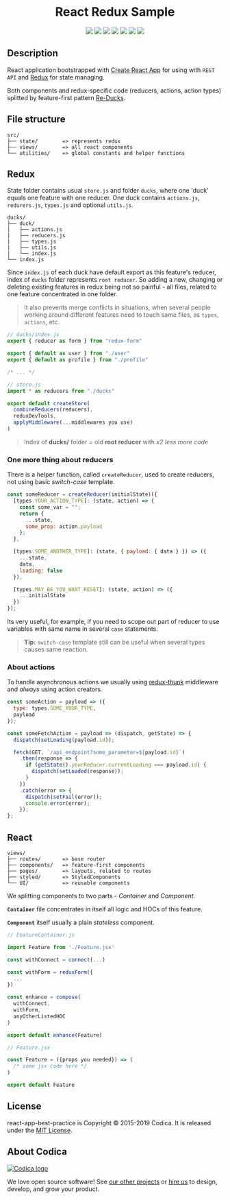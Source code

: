 <h1 align="center">React Redux Sample</h1>
<p align="center">
  <a href="https://www.npmjs.com/" target="_blank"><img src="https://img.shields.io/badge/Packages-NPM-%23CB3837.svg?logo=npm&link=https://www.npmjs.com"></a>
  <a href="https://webpack.js.org/" target="_blank"><img src="https://img.shields.io/badge/Bundler-Webpack-%238DD6F9.svg?logo=Webpack"></a>
  <a href="https://reactjs.org/" target="_blank"><img src="https://img.shields.io/badge/View-React-blue.svg?logo=React"></a>
  <a href="https://redux.js.org/" target="_blank"><img src="https://img.shields.io/badge/State-Redux-744cbc.svg?logo=Redux&logoColor=ED2B88"></a>
  <a href="https://react.semantic-ui.com/" target="_blank"><img src="https://img.shields.io/badge/UI%20Framework-Semantic%20UI-%2300b5ad.svg"></a>
  <a href="https://www.styled-components.com/" target="_blank"><img src="https://img.shields.io/badge/%F0%9F%92%85%20Styles-Styled%20Components-%23de9b62.svg"></a>
  <a href="https://github.com/prettier/prettier" target="_blank"><img src="https://img.shields.io/badge/code_style-prettier-ff69b4.svg"></a>
</p>

## Description

React application bootstrapped with [Create React App](https://github.com/facebookincubator/create-react-app) for using with `REST API` and [Redux](https://www.npmjs.com/package/redux) for state managing.

Both components and redux-specific code (reducers, actions, action types) splitted by feature-first pattern [Re-Ducks](https://medium.freecodecamp.org/scaling-your-redux-app-with-ducks-6115955638be).

## File structure

```
src/
├── state/        => represents redux
├── views/        => all react components
└── utilities/    => global constants and helper functions
```

## Redux

State folder contains usual `store.js` and folder `ducks`, where one 'duck' equals one feature with one reducer. One duck contains `actions.js`, `redurers.js`, `types.js` and optional `utils.js`.

```
ducks/
├── duck/
|   ├── actions.js
|   ├── reducers.js
|   ├── types.js
|   ├── utils.js
|   └── index.js
└── index.js
```

Since `index.js` of each duck have default export as this feature's reducer, index of `ducks` folder represents `root reducer`. So adding a new, changing or deleting existing features in redux being not so painful - all files, related to one feature concentrated in one folder.

> It also prevents merge conflicts in situations, when several people working around different features need to touch same files, as `types`, `actions`, etc.

```js
// ducks/index.js
export { reducer as form } from "redux-form"

export { default as user } from "./user"
export { default as profile } from "./profile"

/* ... */

// store.js
import * as reducers from "./ducks"

export default createStore(
  combineReducers(reducers),
  reduxDevTools,
  applyMiddleware(...middlewares you use)
)
```

> Index of **ducks/** folder = old **root reducer** with _x2 less more code_

### One more thing about reducers

There is a helper function, called `createReducer`, used to create reducers, not using basic _switch-case_ template.

```jsx
const someReducer = createReducer(initialState)({
  [types.YOUR_ACTION_TYPE]: (state, action) => {
    const some_var = "";
    return {
      ...state,
      some_prop: action.payload
    };
  },

  [types.SOME_ANOTHER_TYPE]: (state, { payload: { data } }) => ({
    ...state,
    data,
    loading: false
  }),

  [types.MAY_BE_YOU_WANT_RESET]: (state, action) => ({
    ...initialState
  })
});
```

Its very useful, for example, if you need to scope out part of reducer to use variables with same name in several `case` statements.

> **Tip:** `switch-case` template still can be useful when several types causes same reaction.

### About actions

To handle asynchronous actions we usually using [redux-thunk](https://www.npmjs.com/package/redux-thunk) middleware and _always_ using action creators.

```jsx
const someAction = payload => ({
  type: types.SOME_YOUR_TYPE,
  payload
});

const someFetchAction = payload => (dispatch, getState) => {
  dispatch(setLoading(payload.id));

  fetch(GET, `/api_endpoint?some_parameter=${payload.id}`)
    .then(response => {
      if (getState().yourReducer.currentLoading === payload.id) {
        dispatch(setLoaded(response));
      }
    })
    .catch(error => {
      dispatch(setFail(error));
      console.error(error);
    });
};
```

## React

```
views/
├── routes/       => base router
├── components/   => feature-first components
├── pages/        => layouts, related to routes
├── styled/       => StyledComponents
└── UI/           => reusable components
```

We splitting components to two parts - _Container_ and _Component_.

**`Container`** file concentrates in itself all logic and HOCs of this feature.

**`Component`** itself usually a plain _stateless_ component.

```jsx
// FeatureContainer.js

import Feature from './Feature.jsx'

const withConnect = connect(...)

const withForm = reduxForm({
  ...
})

const enhance = compose(
  withConnect,
  withForm,
  anyOtherListedHOC
)

export default enhance(Feature)

// Feature.jsx

const Feature = ({props you needed}) => (
  /* some jsx code here */
)

export default Feature
```

## License
react-app-best-practice is Copyright © 2015-2019 Codica. It is released under the [MIT License](https://opensource.org/licenses/MIT).

## About Codica

[![Codica logo](https://www.codica.com/assets/images/logo/logo.svg)](https://www.codica.com)

We love open source software! See [our other projects](https://github.com/codica2) or [hire us](https://www.codica.com/) to design, develop, and grow your product.
